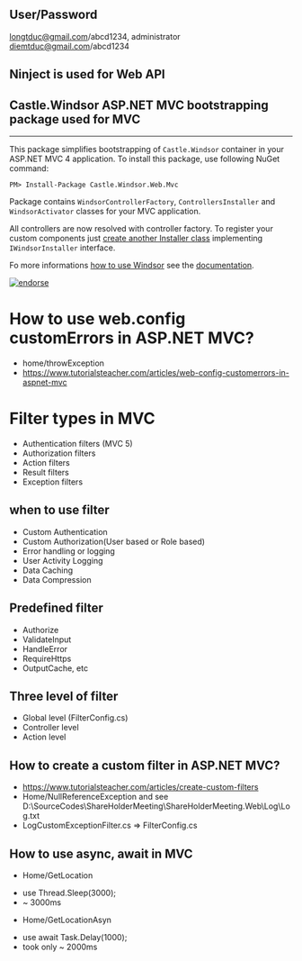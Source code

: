 ## User/Password

longtduc@gmail.com/abcd1234, administrator
diemtduc@gmail.com/abcd1234

## Ninject is used for Web API
## Castle.Windsor ASP.NET MVC bootstrapping package used for MVC
------------------------------------------------

This package simplifies bootstrapping of `Castle.Windsor` container in your ASP.NET MVC 4 application. 
To install this package, use following NuGet command:

    PM> Install-Package Castle.Windsor.Web.Mvc

Package contains `WindsorControllerFactory`, `ControllersInstaller` and `WindsorActivator` classes for your MVC application.

All controllers are now resolved with controller factory. To register your custom components 
just [create another Installer class](http://docs.castleproject.org/Windsor.Installers.ashx)
implementing `IWindsorInstaller` interface.

Fo more informations [how to use Windsor](http://docs.castleproject.org/Windsor.MainPage.ashx) see the
[documentation](http://docs.castleproject.org/Windsor.MainPage.ashx).

[![endorse](https://api.coderwall.com/rarous/endorsecount.png)](https://coderwall.com/rarous)

# How to use web.config customErrors in ASP.NET MVC?
- home/throwException
- https://www.tutorialsteacher.com/articles/web-config-customerrors-in-aspnet-mvc


# Filter types in MVC
- Authentication filters (MVC 5)
- Authorization filters
- Action filters
- Result filters
- Exception filters

## when to use filter

- Custom Authentication
- Custom Authorization(User based or Role based)
- Error handling or logging
- User Activity Logging
- Data Caching
- Data Compression

## Predefined filter
- Authorize
- ValidateInput
- HandleError
- RequireHttps
- OutputCache, etc

## Three level of filter
- Global level (FilterConfig.cs) 
- Controller level
- Action level

## How to create a custom filter in ASP.NET MVC?
- https://www.tutorialsteacher.com/articles/create-custom-filters
- Home/NullReferenceException and see D:\SourceCodes\ShareHolderMeeting\ShareHolderMeeting.Web\Log\Log.txt
- LogCustomExceptionFilter.cs => FilterConfig.cs

## How to use async, await in MVC

- Home/GetLocation
+ use Thread.Sleep(3000);          
+ ~ 3000ms 
- Home/GetLocationAsyn 
+ use await Task.Delay(1000);
+ took only ~ 2000ms
